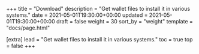 +++
title = "Download"
description = "Get wallet files to install it in various systems."
date = 2021-05-01T19:30:00+00:00
updated = 2021-05-01T19:30:00+00:00
draft = false
weight = 30
sort_by = "weight"
template = "docs/page.html"

[extra]
lead = "Get wallet files to install it in various systems."
toc = true
top = false
+++
